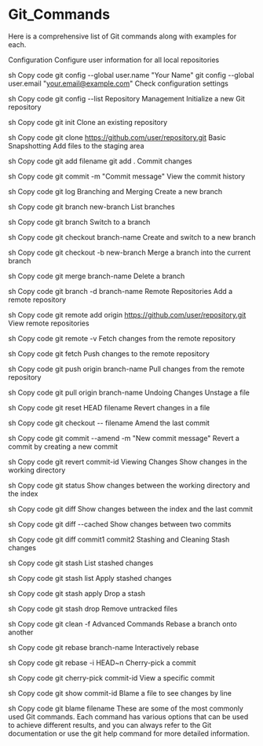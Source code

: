 # Git_Commands

 Here is a comprehensive list of Git commands along with examples for each.

Configuration
Configure user information for all local repositories

sh
Copy code
git config --global user.name "Your Name"
git config --global user.email "your.email@example.com"
Check configuration settings

sh
Copy code
git config --list
Repository Management
Initialize a new Git repository

sh
Copy code
git init
Clone an existing repository

sh
Copy code
git clone https://github.com/user/repository.git
Basic Snapshotting
Add files to the staging area

sh
Copy code
git add filename
git add .
Commit changes

sh
Copy code
git commit -m "Commit message"
View the commit history

sh
Copy code
git log
Branching and Merging
Create a new branch

sh
Copy code
git branch new-branch
List branches

sh
Copy code
git branch
Switch to a branch

sh
Copy code
git checkout branch-name
Create and switch to a new branch

sh
Copy code
git checkout -b new-branch
Merge a branch into the current branch

sh
Copy code
git merge branch-name
Delete a branch

sh
Copy code
git branch -d branch-name
Remote Repositories
Add a remote repository

sh
Copy code
git remote add origin https://github.com/user/repository.git
View remote repositories

sh
Copy code
git remote -v
Fetch changes from the remote repository

sh
Copy code
git fetch
Push changes to the remote repository

sh
Copy code
git push origin branch-name
Pull changes from the remote repository

sh
Copy code
git pull origin branch-name
Undoing Changes
Unstage a file

sh
Copy code
git reset HEAD filename
Revert changes in a file

sh
Copy code
git checkout -- filename
Amend the last commit

sh
Copy code
git commit --amend -m "New commit message"
Revert a commit by creating a new commit

sh
Copy code
git revert commit-id
Viewing Changes
Show changes in the working directory

sh
Copy code
git status
Show changes between the working directory and the index

sh
Copy code
git diff
Show changes between the index and the last commit

sh
Copy code
git diff --cached
Show changes between two commits

sh
Copy code
git diff commit1 commit2
Stashing and Cleaning
Stash changes

sh
Copy code
git stash
List stashed changes

sh
Copy code
git stash list
Apply stashed changes

sh
Copy code
git stash apply
Drop a stash

sh
Copy code
git stash drop
Remove untracked files

sh
Copy code
git clean -f
Advanced Commands
Rebase a branch onto another

sh
Copy code
git rebase branch-name
Interactively rebase

sh
Copy code
git rebase -i HEAD~n
Cherry-pick a commit

sh
Copy code
git cherry-pick commit-id
View a specific commit

sh
Copy code
git show commit-id
Blame a file to see changes by line

sh
Copy code
git blame filename
These are some of the most commonly used Git commands. Each command has various options that can be used to achieve different results, and you can always refer to the Git documentation or use the git help command for more detailed information.
